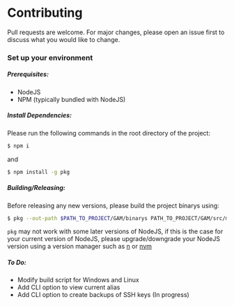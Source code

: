# Contributing
Pull requests are welcome. For major changes, please open an issue first to discuss what you would like to change.

### Set up your environment
##### Prerequisites:
- NodeJS
- NPM (typically bundled with NodeJS)

##### Install Dependencies:
Please run the following commands in the root directory of the project:
```bash
$ npm i
```
and
```bash
$ npm install -g pkg
```
##### Building/Releasing:
Before releasing any new versions, please build the project binarys using:
```bash
$ pkg --out-path $PATH_TO_PROJECT/GAM/binarys PATH_TO_PROJECT/GAM/src/manager.js
```
`pkg` may not work with some later versions of NodeJS, if this is the case for your current version of NodeJS, please upgrade/downgrade your NodeJS version using a version manager such as [n](https://www.npmjs.com/package/n) or [nvm](https://github.com/nvm-sh/nvm)

##### To Do:
- Modify build script for Windows and Linux
- Add CLI option to view current alias
- Add CLI option to create backups of SSH keys (In progress)
